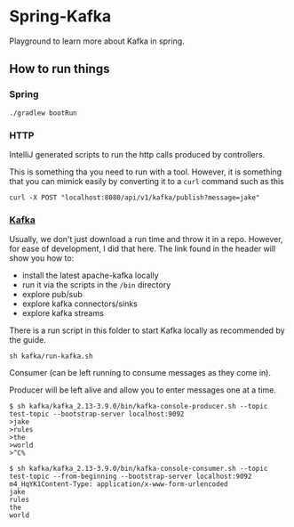 # Spring-Kafka

Playground to learn more about Kafka in spring.

## How to run things

### Spring

```shell
./gradlew bootRun
```

### HTTP

IntelliJ generated scripts to run the http calls produced by controllers.

This is something tha you need to run with a tool. However, it is something that you can mimick easily by converting it
to a `curl` command such as this

```shell
curl -X POST "localhost:8080/api/v1/kafka/publish?message=jake" 
```

### [Kafka](https://kafka.apache.org/quickstart)

Usually, we don't just download a run time and throw it in a repo. However, for ease of development, I did that here.
The link found in the header will show you how to:

* install the latest apache-kafka locally
* run it via the scripts in the `/bin` directory
* explore pub/sub
* explore kafka connectors/sinks
* explore kafka streams

There is a run script in this folder to start Kafka locally as recommended by the guide.

```shell
sh kafka/run-kafka.sh
```

Consumer (can be left running to consume messages as they come in).

Producer will be left alive and allow you to enter messages one at a time.

```shell
$ sh kafka/kafka_2.13-3.9.0/bin/kafka-console-producer.sh --topic test-topic --bootstrap-server localhost:9092
>jake
>rules
>the
>world
>^C%                                                                                                               

$ sh kafka/kafka_2.13-3.9.0/bin/kafka-console-consumer.sh --topic test-topic --from-beginning --bootstrap-server localhost:9092
m4_HqYK1Content-Type: application/x-www-form-urlencoded
jake
rules
the
world
```

###